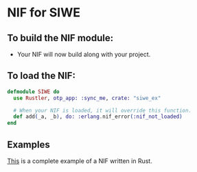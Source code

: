 # NIF for SIWE

## To build the NIF module:

- Your NIF will now build along with your project.

## To load the NIF:

```elixir
defmodule SIWE do
  use Rustler, otp_app: :sync_me, crate: "siwe_ex"

  # When your NIF is loaded, it will override this function.
  def add(_a, _b), do: :erlang.nif_error(:nif_not_loaded)
end
```

## Examples

[This](https://github.com/rusterlium/NifIo) is a complete example of a NIF written in Rust.
